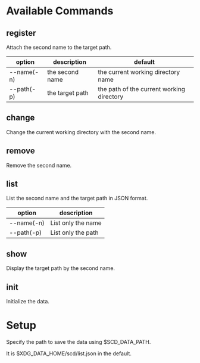 # Available Commands
## register
Attach the second name to the target path.

|option|description|default|
|-|-|-|
|--name(-n)|the second name|the current working directory name|
|--path(-p)|the target path|the path of the current working directory|

## change
Change the current working directory with the second name.
## remove
Remove the second name.
## list
List the second name and the target path in JSON format.

|option|description|
|-|-|
|--name(-n)|List only the name|
|--path(-p)|List only the path|

## show
Display the target path by the second name.
## init
Initialize the data.

# Setup
Specify the path to save the data using $SCD_DATA_PATH.

It is $XDG_DATA_HOME/scd/list.json in the default.

